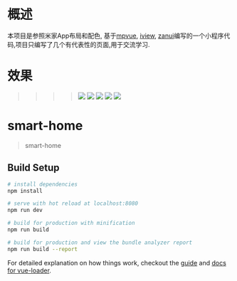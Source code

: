 # 概述
  本项目是参照米家App布局和配色, 基于[mpvue](http://mpvue.com/), [iview](https://weapp.iviewui.com/), [zanui](https://www.youzanyun.com/zanui)编写的一个小程序代码,项目只编写了几个有代表性的页面,用于交流学习.

# 效果
  >>>>![](https://github.com/tustman/smart-home/blob/master/screenshot/001.jpg)
  >>>>![](https://github.com/tustman/smart-home/blob/master/screenshot/003.jpg)
  >>>>![](https://github.com/tustman/smart-home/blob/master/screenshot/004.png)
  >>>>![](https://github.com/tustman/smart-home/blob/master/screenshot/002.png)
  >>>>![](https://github.com/tustman/smart-home/blob/master/screenshot/005.png)


# smart-home

> smart-home

## Build Setup

``` bash
# install dependencies
npm install

# serve with hot reload at localhost:8080
npm run dev

# build for production with minification
npm run build

# build for production and view the bundle analyzer report
npm run build --report
```

For detailed explanation on how things work, checkout the [guide](http://vuejs-templates.github.io/webpack/) and [docs for vue-loader](http://vuejs.github.io/vue-loader).
